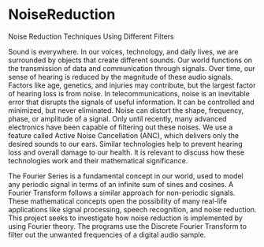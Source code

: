 # NoiseReduction
Noise Reduction Techniques Using Different Filters 

Sound is everywhere. In our voices, technology, and daily lives, we are surrounded by objects that create 
different sounds. Our world functions on the transmission of data and communication through signals. Over 
time, our sense of hearing is reduced by the magnitude of these audio signals. Factors like age, genetics, 
and injuries may contribute, but the largest factor of hearing loss is from noise. In telecommunications, 
noise is an inevitable error that disrupts the signals of useful information. It can be controlled and 
minimized, but never eliminated. Noise can distort the shape, frequency, phase, or amplitude of a signal.
Only until recently, many advanced electronics have been capable of filtering out these noises. We use a 
feature called Active Noise Cancellation (ANC), which delivers only the desired sounds to our ears. Similar 
technologies help to prevent hearing loss and overall damage to our health. It is relevant to discuss how 
these technologies work and their mathematical significance. 

The Fourier Series is a fundamental concept in our world, used to model any periodic signal in terms of an 
infinite sum of sines and cosines. A Fourier Transform follows a similar approach for non-periodic signals. 
These mathematical concepts open the possibility of many real-life applications like signal processing, 
speech recognition, and noise reduction. This project seeks to investigate how noise reduction is 
implemented by using Fourier theory. The programs use the Discrete Fourier Transform to filter out the 
unwanted frequencies of a digital audio sample. 
